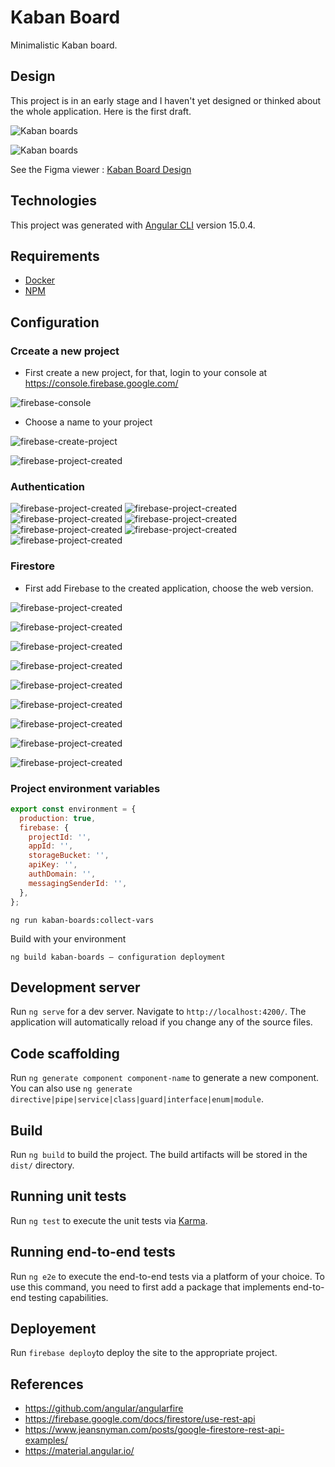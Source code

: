 # Kaban Board

Minimalistic Kaban board.

## Design

This project is in an early stage and I haven't yet designed or thinked about the whole application. Here is the first draft.

![Kaban boards](.readme/Board-view-Kaban-Boards.png)

![Kaban boards](.readme/Board-view-Kaban-Board.png)

See the Figma viewer : [Kaban Board Design](https://www.figma.com/file/Stxq8Mwo3vQn3pOG09MSZ8?embed_host=share&kind=&node-id=0%3A1&t=lBm5dv7LG469OUzt-1&viewer=1)

## Technologies

This project was generated with [Angular CLI](https://github.com/angular/angular-cli) version 15.0.4.

## Requirements

- [Docker]()
- [NPM]()

## Configuration

### Crceate a new project

- First create a new project, for that, login to your console at
<https://console.firebase.google.com/>

![firebase-console](.readme/01-firebase-console.png)

- Choose a name to your project

![firebase-create-project](.readme/02-firebase-create-project.png)

![firebase-project-created](.readme/03-firebase-project-created.png)

### Authentication

![firebase-project-created](.readme/authentication-01-build.png)
![firebase-project-created](.readme/authentication-02-set-up-auth.png)
![firebase-project-created](.readme/authentication-03-choose-auth.png)
![firebase-project-created](.readme/authentication-04-auth-google.png)
![firebase-project-created](.readme/authentication-05-auth-google-added.png)
![firebase-project-created](.readme/authentication-06-email-added.png)
![firebase-project-created](.readme/authentication-07-auth-done.png)

### Firestore

- First add Firebase to the created application, choose the web version.

![firebase-project-created](.readme/04-firebase-add-app.png)

![firebase-project-created](.readme/05-firebase-create-app.png)

![firebase-project-created](.readme/06-firebase-register-app.png)

![firebase-project-created](.readme/07-firebase-choose-product.png)

![firebase-project-created](.readme/08-firebase-product-firestore.png)

![firebase-project-created](.readme/09-A-firebase-firestore-create-database.png)

![firebase-project-created](.readme/09-B-firebase-firestore-create-database-test.png)

![firebase-project-created](.readme/10-firebase-firestore-create-database-location.png)

![firebase-project-created](.readme/11-firebase-firestore-create-database-done.png)

### Project environment variables

```js
export const environment = {
  production: true,
  firebase: {
    projectId: '',
    appId: '',
    storageBucket: '',
    apiKey: '',
    authDomain: '',
    messagingSenderId: '',
  },
};
```

```shell
ng run kaban-boards:collect-vars
```

Build with your environment

```shell
ng build kaban-boards — configuration deployment
```

## Development server

Run `ng serve` for a dev server. Navigate to `http://localhost:4200/`.
The application will automatically reload if you change any of the source files.

## Code scaffolding

Run `ng generate component component-name` to generate a new component. You can
also use `ng generate directive|pipe|service|class|guard|interface|enum|module`.

## Build

Run `ng build` to build the project. The build artifacts will be stored in the
`dist/` directory.

## Running unit tests

Run `ng test` to execute the unit tests
via [Karma](https://karma-runner.github.io).

## Running end-to-end tests

Run `ng e2e` to execute the end-to-end tests via a platform of your choice. To
use this command, you need to first add a package that implements end-to-end
testing capabilities.

## Deployement

Run `firebase deploy`to deploy the site to the appropriate project.

## References

- <https://github.com/angular/angularfire>
- <https://firebase.google.com/docs/firestore/use-rest-api>
- <https://www.jeansnyman.com/posts/google-firestore-rest-api-examples/>
- <https://material.angular.io/>
